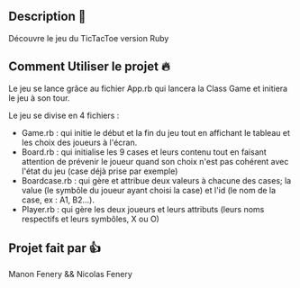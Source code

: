 ## Description 📝

Découvre le jeu du TicTacToe version Ruby

## Comment Utiliser le projet :fire:

Le jeu se lance grâce au fichier App.rb qui lancera la Class Game et initiera le jeu à son tour.

Le jeu se divise en 4 fichiers :

- Game.rb : qui initie le début et la fin du jeu tout en affichant le tableau et les choix des joueurs à l'écran.
- Board.rb : qui initialise les 9 cases et leurs contenu tout en faisant attention de prévenir le joueur quand son choix n'est pas cohérent avec l'état du jeu (case déjà prise par exemple)
- Boardcase.rb : qui gère et attribue deux valeurs à chacune des cases; la value (le symbôle du joueur ayant choisi la case) et l'id (le nom de la case, ex : A1, B2...).
- Player.rb : qui gère les deux joueurs et leurs attributs (leurs noms respectifs et leurs symbôles, X ou O)

## Projet fait par 👍
Manon Fenery && Nicolas Fenery
